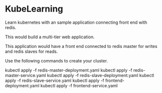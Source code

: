 # KubeLearning
Learn kubernetes with an sample application connecting front end with redis. 

This would build a multi-tier web application.

This application would have a front end connected to redis master for writes and redis slaves for reads. 


Use the following commands to create your cluster. 

kubectl apply -f redis-master-deployment.yaml
kubectl apply -f redis-master-service.yaml
kubectl apply -f redis-slave-deployment.yaml
kubectl apply -f redis-slave-service.yaml
kubectl apply -f frontend-deployment.yaml
kubectl apply -f frontend-service.yaml
